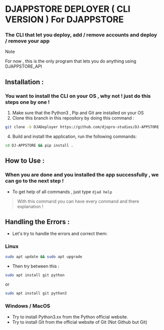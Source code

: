 # DJAPPSTORE DEPLOYER ( CLI VERSION ) For DJAPPSTORE
### The CLI that let you deploy, add / remove accounts and deploy / remove your app

> [!NOTE]
> For now , this is the only program that lets you do anything using DJAPPSTORE_API

## Installation :
### You want to install the CLI on your OS , why not ! just do this steps one by one !

1. Make sure that the Python3 , Pip and Git are installed on your OS
3. Clone this branch in this repository by doing this command : 
```bash
git clone -b DJADeployer https://github.com/djopro-studios/DJ-APPSTORE
```
4. Build and install the application, run the following commands: 
```bash
cd DJ-APPSTORE && pip install .
```
## How to Use :
### When you are done and you installed the app successfully , we can go to the next step !

- To get help of all commands , just type `djad help`
> With this command you can have every command and there explanation !

## Handling the Errors :
- Let's try to handle the errors and correct them:

### Linux
```bash
sudo apt update && sudo apt upgrade
```
- Then try between this :
```bash
sudo apt install git python
```
or
```bash
sudo apt install git python3
```

### Windows / MacOS
- Try to install Python3.xx from the Python official website.
- Try to install Git from the official website of Git (Not Github but Git)
   
